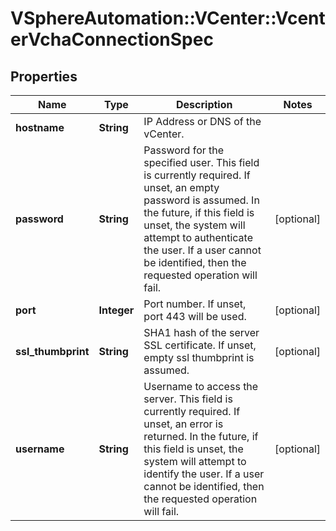 # VSphereAutomation::VCenter::VcenterVchaConnectionSpec

## Properties
Name | Type | Description | Notes
------------ | ------------- | ------------- | -------------
**hostname** | **String** | IP Address or DNS of the vCenter. | 
**password** | **String** | Password for the specified user. This field is currently required. If unset, an empty password is assumed. In the future, if this field is unset, the system will attempt to authenticate the user. If a user cannot be identified, then the requested operation will fail. | [optional] 
**port** | **Integer** | Port number. If unset, port 443 will be used. | [optional] 
**ssl_thumbprint** | **String** | SHA1 hash of the server SSL certificate. If unset, empty ssl thumbprint is assumed. | [optional] 
**username** | **String** | Username to access the server. This field is currently required. If unset, an error is returned. In the future, if this field is unset, the system will attempt to identify the user. If a user cannot be identified, then the requested operation will fail. | [optional] 


